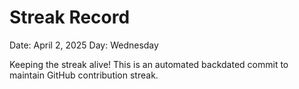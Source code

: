 # Streak Record

Date: April 2, 2025
Day: Wednesday

Keeping the streak alive! This is an automated backdated commit to maintain GitHub contribution streak.